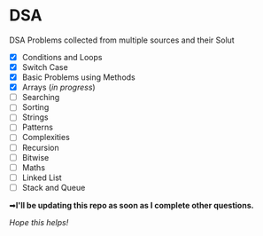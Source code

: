 # DSA
DSA Problems collected from multiple sources and their Solut
- [x] Conditions and Loops
- [x] Switch Case
- [x] Basic Problems using Methods
- [x] Arrays (*in progress*)
- [ ] Searching
- [ ] Sorting 
- [ ] Strings
- [ ] Patterns
- [ ] Complexities
- [ ] Recursion
- [ ] Bitwise
- [ ] Maths
- [ ] Linked List
- [ ] Stack and Queue

➡**I'll be updating this repo as soon as I complete other questions.**

*Hope this helps!*

